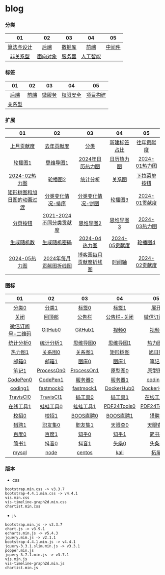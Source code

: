 # blog

### 分类
|   01   |   02  |   03  |   04  |   05  |
|  :---:  |  :---:  |  :---:  |  :---:  |  :---:  |
|    [算法与设计](https://dogleftover.github.io/blog-beautify/category/architecture_design.html)    |    [后端](https://dogleftover.github.io/blog-beautify/category/back_end.html)    |    [数据库](https://dogleftover.github.io/blog-beautify/category/database.html)    |    [前端](https://dogleftover.github.io/blog-beautify/category/headend.html)    |    [中间件](https://dogleftover.github.io/blog-beautify/category/middleware.html)    |
|    [非关系型](https://dogleftover.github.io/blog-beautify/category/nosql.html)    |    [面向对象](https://dogleftover.github.io/blog-beautify/category/object_oriented.html)    |    [服务器](https://dogleftover.github.io/blog-beautify/category/server.html)    |    [人工智能](https://dogleftover.github.io/blog-beautify/category/artificial_intelligence.html)    |        |

### 标签
|   01   |   02  |   03  |   04  |   05  |
|  :---:  |  :---:  |  :---:  |  :---:  |  :---:  |
|    [后端](https://dogleftover.github.io/blog-beautify/tag/back_end.html)    |    [前端](https://dogleftover.github.io/blog-beautify/tag/headend.html)    |    [微服务](https://dogleftover.github.io/blog-beautify/tag/microservices.html)    |    [权限安全](https://dogleftover.github.io/blog-beautify/tag/permission_security.html)    |    [项目构建](https://dogleftover.github.io/blog-beautify/tag/project_build.html)    |
|    [关系型](https://dogleftover.github.io/blog-beautify/tag/relational_databases.html)    |        |        |        |        | 

### 扩展
|   01   |   02  |   03  |   04  |   05  |
|  :---:  |  :---:  |  :---:  |  :---:  |  :---:  |
|    [上月贡献度](https://dogleftover.github.io/blog-beautify/extend/01/03.html)    |    [去年贡献度](https://dogleftover.github.io/blog-beautify/extend/01/04.html)    |    [分类](https://dogleftover.github.io/blog-beautify/extend/01/02.html)    |    [新建标签占比](https://dogleftover.github.io/blog-beautify/extend/01/01.html)    |    [往年贡献度](https://dogleftover.github.io/blog-beautify/extend/01/05.html)    |
|    [轮播图1](https://dogleftover.github.io/blog-beautify/extend/01/bulletin_board_1.html)    |    [思维导图1](https://dogleftover.github.io/blog-beautify/extend/02/mind_mapping_1.html)    |    [2024年日历热力图](https://dogleftover.github.io/blog-beautify/extend/03/01.html)    |    [日历热力图](https://dogleftover.github.io/blog-beautify/extend/03/calendar_heatmap.html)    |    [2024-01热力图](https://dogleftover.github.io/blog-beautify/extend/01/06.html)    |
|    [2024-02热力图](https://dogleftover.github.io/blog-beautify/extend/01/07.html)    |    [轮播图2](https://dogleftover.github.io/blog-beautify/extend/01/bulletin_board_2.html)    |    [统计分析](https://dogleftover.github.io/blog-beautify/extend/01/statistical_analysis.html)    |    [关系图](https://dogleftover.github.io/blog-beautify/extend/04/graph.html)    |    [下拉菜单按钮](https://dogleftover.github.io/blog-beautify/extend/02/01.html)    |
|   [矩形树图和旭日图的动画过渡](https://dogleftover.github.io/blog-beautify/extend/05/treemap-sunburst-transition_1.html)   |   [分类变化情况-排序](https://dogleftover.github.io/blog-beautify/extend/01/bar-race)  |  [分类变化情况-饼图](https://dogleftover.github.io/blog-beautify/extend/01/pie-simple)   |  [轮播图3](https://dogleftover.github.io/blog-beautify/extend/01/bulletin_board_3.html)   |  [2024-01贡献度](https://dogleftover.github.io/blog-beautify/extend/01/08.html)   |
|   [分页按钮](https://dogleftover.github.io/blog-beautify/extend/01/09.html)   |  [2021-2024不同分类贡献度](https://dogleftover.github.io/blog-beautify/extend/01/10.html)   |   [思维导图2](https://dogleftover.github.io/blog-beautify/extend/02/mind_mapping_2.html)  |  [思维导图3](https://dogleftover.github.io/blog-beautify/extend/02/mind_mapping_3.html)   |  [2024-03热力图](https://dogleftover.github.io/blog-beautify/extend/01/11.html)   |
|   [生成随机数](https://dogleftover.github.io/blog-beautify/extend/06/01.html)   |  [生成随机密码](https://dogleftover.github.io/blog-beautify/extend/06/02.html)   |  [2024-04热力图](https://dogleftover.github.io/blog-beautify/extend/01/12.html)   |  [2024-05贡献度](https://dogleftover.github.io/blog-beautify/extend/01/13.html)   |   [轮播图4](https://dogleftover.github.io/blog-beautify/extend/01/bulletin_board_4.html)  |
|   [2024-05热力图](https://dogleftover.github.io/blog-beautify/extend/01/14.html)   |   [2024年每月贡献图折线图](https://dogleftover.github.io/blog-beautify/extend/01/15.html)  |  [博客园每月贡献度折线图](https://dogleftover.github.io/blog-beautify/extend/01/16.html)   |  [时间轴](https://dogleftover.github.io/blog-beautify/extend/01/17.html)   |   [2024-02贡献度](https://dogleftover.github.io/blog-beautify/extend/01/18.html)  |

### 图标
|   01   |   02  |   03  |   04  |   05  |
|  :---:  |  :---:  |  :---:  |  :---:  |  :---:  |
|   [分类0](https://dogleftover.github.io/blog-beautify/icon/%E5%88%86%E7%B1%BB0.png)   |  [分类1](https://dogleftover.github.io/blog-beautify/icon/%E5%88%86%E7%B1%BB1.png)   |  [标签0](https://dogleftover.github.io/blog-beautify/icon/%E6%A0%87%E7%AD%BE0.png)   |  [标签1](https://dogleftover.github.io/blog-beautify/icon/%E6%A0%87%E7%AD%BE1.png)   |   [展开](https://dogleftover.github.io/blog-beautify/icon/%E5%B1%95%E5%BC%80.png)  |
|   [关闭](https://dogleftover.github.io/blog-beautify/icon/%E5%85%B3%E9%97%AD.png)   |  [回顶部](https://dogleftover.github.io/blog-beautify/icon/%E5%9B%9E%E9%A1%B6%E9%83%A8.png)   |  [公告栏](https://dogleftover.github.io/blog-beautify/icon/%E5%85%AC%E5%91%8A%E6%A0%8F.png)   |   [公告栏-关闭](https://dogleftover.github.io/blog-beautify/icon/%E5%85%AC%E5%91%8A%E6%A0%8F-%E5%85%B3%E9%97%AD.png)  |  [微信订阅号](https://dogleftover.github.io/blog-beautify/icon/%E5%BE%AE%E4%BF%A1%E8%AE%A2%E9%98%85%E5%8F%B7.png)   |
|   [微信订阅号-二维码](https://dogleftover.github.io/blog-beautify/icon/%E5%BE%AE%E4%BF%A1%E8%AE%A2%E9%98%85%E5%8F%B7-%E4%BA%8C%E7%BB%B4%E7%A0%81.png)   |  [GitHub0](https://dogleftover.github.io/blog-beautify/icon/GitHub0.png)   |   [GitHub1](https://dogleftover.github.io/blog-beautify/icon/GitHub1.png)  |  [视频0](https://dogleftover.github.io/blog-beautify/icon/%E8%A7%86%E9%A2%910.png)   |  [视频1](https://dogleftover.github.io/blog-beautify/icon/%E8%A7%86%E9%A2%911.png)   |
|   [统计分析0](https://dogleftover.github.io/blog-beautify/icon/%E7%BB%9F%E8%AE%A1%E5%88%86%E6%9E%900.png)   |   [统计分析1](https://dogleftover.github.io/blog-beautify/icon/%E7%BB%9F%E8%AE%A1%E5%88%86%E6%9E%901.png)  |   [思维导图0](https://dogleftover.github.io/blog-beautify/icon/%E6%80%9D%E7%BB%B4%E5%AF%BC%E5%9B%BE0.png)  |   [思维导图1](https://dogleftover.github.io/blog-beautify/icon/%E6%80%9D%E7%BB%B4%E5%AF%BC%E5%9B%BE1.png)  |  [热力图0](https://dogleftover.github.io/blog-beautify/icon/%E7%83%AD%E5%8A%9B%E5%9B%BE0.png)  |
|   [热力图1](https://dogleftover.github.io/blog-beautify/icon/%E7%83%AD%E5%8A%9B%E5%9B%BE1.png)   |   [关系图0](https://dogleftover.github.io/blog-beautify/icon/%E5%85%B3%E7%B3%BB%E5%9B%BE0.png)  |   [关系图1](https://dogleftover.github.io/blog-beautify/icon/%E5%85%B3%E7%B3%BB%E5%9B%BE1.png)  |   [矩形树图](https://dogleftover.github.io/blog-beautify/icon/%E7%9F%A9%E5%BD%A2%E6%A0%91%E5%9B%BE.png)  |   [旭日图](https://dogleftover.github.io/blog-beautify/icon/%E6%97%AD%E6%97%A5%E5%9B%BE.png)  |
|   [邮箱0](https://dogleftover.github.io/blog-beautify/icon/%E9%82%AE%E7%AE%B10.png)   |   [邮箱1](https://dogleftover.github.io/blog-beautify/icon/%E9%82%AE%E7%AE%B11.png)  |   [图床0](https://dogleftover.github.io/blog-beautify/icon/%E5%9B%BE%E5%BA%8A0.png)  |   [图床1](https://dogleftover.github.io/blog-beautify/icon/%E5%9B%BE%E5%BA%8A1.png)  |   [笔记0](https://dogleftover.github.io/blog-beautify/icon/%E7%AC%94%E8%AE%B00.png)  |
|   [笔记1](https://dogleftover.github.io/blog-beautify/icon/%E7%AC%94%E8%AE%B01.png)   |   [ProcessOn0](https://dogleftover.github.io/blog-beautify/icon/ProcessOn0.png)  |   [ProcessOn1](https://dogleftover.github.io/blog-beautify/icon/ProcessOn1.png)  |   [原型图0](https://dogleftover.github.io/blog-beautify/icon/%E5%8E%9F%E5%9E%8B%E5%9B%BE0.png)  |   [原型图1](https://dogleftover.github.io/blog-beautify/icon/%E5%8E%9F%E5%9E%8B%E5%9B%BE1.png)  |
|   [CodePen0](https://dogleftover.github.io/blog-beautify/icon/CodePen0.png)   |   [CodePen1](https://dogleftover.github.io/blog-beautify/icon/CodePen1.png)  |   [服务器0](https://dogleftover.github.io/blog-beautify/icon/%E6%9C%8D%E5%8A%A1%E5%99%A80.png)  |   [服务器1](https://dogleftover.github.io/blog-beautify/icon/%E6%9C%8D%E5%8A%A1%E5%99%A81.png)  |   [coding0](https://dogleftover.github.io/blog-beautify/icon/coding0.png)  |
|   [coding1](https://dogleftover.github.io/blog-beautify/icon/coding1.png)   |   [fastmock0](https://dogleftover.github.io/blog-beautify/icon/fastmock0.png)  |   [fastmock1](https://dogleftover.github.io/blog-beautify/icon/fastmock1.png)  |   [DockerHub0](https://dogleftover.github.io/blog-beautify/icon/DockerHub0.png)  |   [DockerHub1](https://dogleftover.github.io/blog-beautify/icon/DockerHub1.png)  |
|   [TravisCI0](https://dogleftover.github.io/blog-beautify/icon/TravisCI0.png)   |   [TravisCI1](https://dogleftover.github.io/blog-beautify/icon/TravisCI1.png)  |   [码工具0](https://dogleftover.github.io/blog-beautify/icon/%E7%A0%81%E5%B7%A5%E5%85%B70.png)  |   [码工具1](https://dogleftover.github.io/blog-beautify/icon/%E7%A0%81%E5%B7%A5%E5%85%B71.png)  |   [在线工具0](https://dogleftover.github.io/blog-beautify/icon/%E5%9C%A8%E7%BA%BF%E5%B7%A5%E5%85%B70.png)  |
|   [在线工具1](https://dogleftover.github.io/blog-beautify/icon/%E5%9C%A8%E7%BA%BF%E5%B7%A5%E5%85%B71.png)   |   [蛙蛙工具0](https://dogleftover.github.io/blog-beautify/icon/%E8%9B%99%E8%9B%99%E5%B7%A5%E5%85%B70.png)  |   [蛙蛙工具1](https://dogleftover.github.io/blog-beautify/icon/%E8%9B%99%E8%9B%99%E5%B7%A5%E5%85%B71.png)  |   [PDF24Tools0](https://dogleftover.github.io/blog-beautify/icon/PDF24Tools0.png)  |   [PDF24Tools1](https://dogleftover.github.io/blog-beautify/icon/PDF24Tools1.png)  |
|   [校招0](https://dogleftover.github.io/blog-beautify/icon/%E6%A0%A1%E6%8B%9B0.png)   |   [校招1](https://dogleftover.github.io/blog-beautify/icon/%E6%A0%A1%E6%8B%9B1.png)  |   [BOOS直聘0](https://dogleftover.github.io/blog-beautify/icon/BOOS%E7%9B%B4%E8%81%980.png)  |   [BOOS直聘1](https://dogleftover.github.io/blog-beautify/icon/BOOS%E7%9B%B4%E8%81%981.png)  |   [猎聘0](https://dogleftover.github.io/blog-beautify/icon/%E7%8C%8E%E8%81%980.png)  |
|   [猎聘1](https://dogleftover.github.io/blog-beautify/icon/%E7%8C%8E%E8%81%981.png)   |   [职友集0](https://dogleftover.github.io/blog-beautify/icon/%E8%81%8C%E5%8F%8B%E9%9B%860.png)  |   [职友集1](https://dogleftover.github.io/blog-beautify/icon/%E8%81%8C%E5%8F%8B%E9%9B%861.png)  |   [天眼查0](https://dogleftover.github.io/blog-beautify/icon/%E5%A4%A9%E7%9C%BC%E6%9F%A50.png)  |   [天眼查1](https://dogleftover.github.io/blog-beautify/icon/%E5%A4%A9%E7%9C%BC%E6%9F%A51.png)  |
|   [百度0](https://dogleftover.github.io/blog-beautify/icon/%E7%99%BE%E5%BA%A60.png)   |   [百度1](https://dogleftover.github.io/blog-beautify/icon/%E7%99%BE%E5%BA%A61.png)  |   [知乎0](https://dogleftover.github.io/blog-beautify/icon/%E7%9F%A5%E4%B9%8E0.png)  |   [知乎1](https://dogleftover.github.io/blog-beautify/icon/%E7%9F%A5%E4%B9%8E1.png)  |   [简书0](https://dogleftover.github.io/blog-beautify/icon/%E7%AE%80%E4%B9%A60.png)  |
|   [简书1](https://dogleftover.github.io/blog-beautify/icon/%E7%AE%80%E4%B9%A61.png)   |   [抖音0](https://dogleftover.github.io/blog-beautify/icon/%E6%8A%96%E9%9F%B30.png)  |   [抖音1](https://dogleftover.github.io/blog-beautify/icon/%E6%8A%96%E9%9F%B31.png)  |   [头条0](https://dogleftover.github.io/blog-beautify/icon/%E5%A4%B4%E6%9D%A10.png)  |   [头条1](https://dogleftover.github.io/blog-beautify/icon/%E5%A4%B4%E6%9D%A11.png)  |
|   [mysql](https://dogleftover.github.io/blog-beautify/icon/mysql.ico)   |  [node](https://dogleftover.github.io/blog-beautify/icon/Node.js.ico)   |  [centos](https://dogleftover.github.io/blog-beautify/icon/centos.ico)   |  [kali](https://dogleftover.github.io/blog-beautify/icon/kali.ico)   |   [拓展](https://dogleftover.github.io/blog-beautify/icon/%E6%8B%93%E5%B1%95.png)  |

### 版本
- css
```
bootstrap.min.css -> v3.3.7
bootstrap-4.4.1.min.css -> v4.4.1
vis.min.css
vis-timeline-graph2d.min.css
chartist.min.css
```

- js
```
bootstrap.min.js -> v3.3.7
chart.js -> v3.9.1
echarts.min.js -> v5.4.3
jquery.mim.js -> v2.1.1
bootstrap-4.4.1.min.js -> v4.4.1
jquery-3.3.1.slim.min.js -> v3.3.1
popper.min.js
jquery-3.7.1.min.js -> v3.7.1
vis.min.js
vis-timeline-graph2d.min.js
chartist.min.js
```